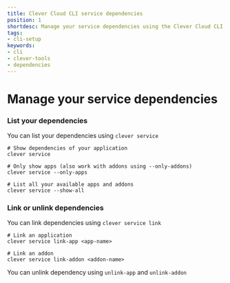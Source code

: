 ```yaml
---
title: Clever Cloud CLI service dependencies
position: 1
shortdesc: Manage your service dependencies using the Clever Cloud CLI tool
tags:
- cli-setup
keywords:
- cli
- clever-tools
- dependencies
---
```


# Manage your service dependencies

### List your dependencies

You can list your dependencies using `clever service`

    # Show dependencies of your application
    clever service

    # Only show apps (also work with addons using --only-addons)
    clever service --only-apps

    # List all your available apps and addons
    clever service --show-all

### Link or unlink dependencies

You can link dependencies using `clever service link`

    # Link an application
    clever service link-app <app-name>

    # Link an addon
    clever service link-addon <addon-name>

You can unlink dependency using `unlink-app` and `unlink-addon`